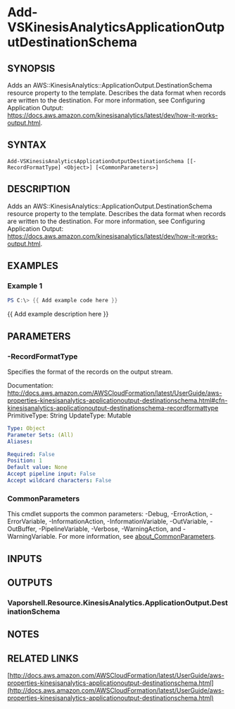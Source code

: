 # Add-VSKinesisAnalyticsApplicationOutputDestinationSchema

## SYNOPSIS
Adds an AWS::KinesisAnalytics::ApplicationOutput.DestinationSchema resource property to the template.
Describes the data format when records are written to the destination.
For more information, see Configuring Application Output: https://docs.aws.amazon.com/kinesisanalytics/latest/dev/how-it-works-output.html.

## SYNTAX

```
Add-VSKinesisAnalyticsApplicationOutputDestinationSchema [[-RecordFormatType] <Object>] [<CommonParameters>]
```

## DESCRIPTION
Adds an AWS::KinesisAnalytics::ApplicationOutput.DestinationSchema resource property to the template.
Describes the data format when records are written to the destination.
For more information, see Configuring Application Output: https://docs.aws.amazon.com/kinesisanalytics/latest/dev/how-it-works-output.html.

## EXAMPLES

### Example 1
```powershell
PS C:\> {{ Add example code here }}
```

{{ Add example description here }}

## PARAMETERS

### -RecordFormatType
Specifies the format of the records on the output stream.

Documentation: http://docs.aws.amazon.com/AWSCloudFormation/latest/UserGuide/aws-properties-kinesisanalytics-applicationoutput-destinationschema.html#cfn-kinesisanalytics-applicationoutput-destinationschema-recordformattype
PrimitiveType: String
UpdateType: Mutable

```yaml
Type: Object
Parameter Sets: (All)
Aliases:

Required: False
Position: 1
Default value: None
Accept pipeline input: False
Accept wildcard characters: False
```

### CommonParameters
This cmdlet supports the common parameters: -Debug, -ErrorAction, -ErrorVariable, -InformationAction, -InformationVariable, -OutVariable, -OutBuffer, -PipelineVariable, -Verbose, -WarningAction, and -WarningVariable. For more information, see [about_CommonParameters](http://go.microsoft.com/fwlink/?LinkID=113216).

## INPUTS

## OUTPUTS

### Vaporshell.Resource.KinesisAnalytics.ApplicationOutput.DestinationSchema
## NOTES

## RELATED LINKS

[http://docs.aws.amazon.com/AWSCloudFormation/latest/UserGuide/aws-properties-kinesisanalytics-applicationoutput-destinationschema.html](http://docs.aws.amazon.com/AWSCloudFormation/latest/UserGuide/aws-properties-kinesisanalytics-applicationoutput-destinationschema.html)

